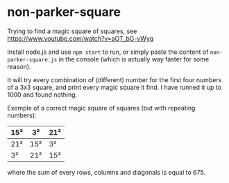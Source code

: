 # non-parker-square

Trying to find a magic square of squares, see https://www.youtube.com/watch?v=aOT_bG-vWyg

Install node.js and use `npm start` to run, or simply paste the content of `non-parker-square.js` in the console (which is actually way faster for some reason).

It will try every combination of (different) number for the first four numbers of a 3x3 square, and print every magic square it find. I have runned it up to 1000 and found nothing.

Exemple of a correct magic square of squares (but with repeating numbers):

 15² |   3² |  21²
-----|------|-----
 21² |  15² |   3²
  3² |  21² |  15²

where the sum of every rows, columns and diagonals is equal to 675.
